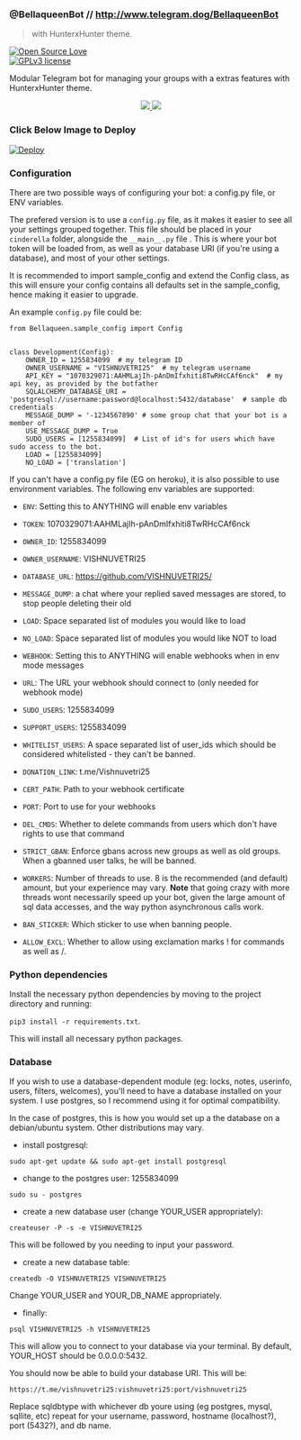 ### @BellaqueenBot // http://www.telegram.dog/BellaqueenBot
> with HunterxHunter theme.

[![Open Source Love](https://badges.frapsoft.com/os/v1/open-source.png?v=103)](https://github.com/ellerbrock/open-source-badges/)  
[![GPLv3 license](https://img.shields.io/badge/License-GPLv3-blue.svg)](http://perso.crans.org/besson/LICENSE.html)

Modular Telegram bot for managing your groups with a extras features with HunterxHunter theme.

<p align="center">
  <a href="https://github.com/VISHNUVETRI25/BellaqueenBot/fork">
    <img src="https://img.shields.io/github/forks/VISHNUVETRI25/BellaqueenBot?label=Fork&style=social">
    
  </a>
  <a href="https://github.com/VISHNUVETRI25/BellaqueenBot">
    <img src="https://img.shields.io/github/stars/VISHNUVETRI25/BellaqueenBot?style=social">
  </a>
</p>

### Click Below Image to Deploy
[![Deploy](https://telegra.ph/file/22eb661979802f52fbfd7.jpg)](https://heroku.com/deploy?template=https://github.com/VISHNUVETRI25/BellaqueenBot.git)

### Configuration

There are two possible ways of configuring your bot: a config.py file, or ENV variables.

The prefered version is to use a `config.py` file, as it makes it easier to see all your settings grouped together.
This file should be placed in your `cinderella` folder, alongside the `__main__.py` file . 
This is where your bot token will be loaded from, as well as your database URI (if you're using a database), and most of 
your other settings.

It is recommended to import sample_config and extend the Config class, as this will ensure your config contains all 
defaults set in the sample_config, hence making it easier to upgrade.

An example `config.py` file could be:
```
from Bellaqueen.sample_config import Config


class Development(Config):
    OWNER_ID = 1255834099  # my telegram ID
    OWNER_USERNAME = "VISHNUVETRI25"  # my telegram username
    API_KEY = "1070329071:AAHMLajIh-pAnDmIfxhiti8TwRHcCAf6nck"  # my api key, as provided by the botfather
    SQLALCHEMY_DATABASE_URI = 'postgresql://username:password@localhost:5432/database'  # sample db credentials
    MESSAGE_DUMP = '-1234567890' # some group chat that your bot is a member of
    USE_MESSAGE_DUMP = True
    SUDO_USERS = [1255834099]  # List of id's for users which have sudo access to the bot.
    LOAD = [1255834099]
    NO_LOAD = ['translation']
```

If you can't have a config.py file (EG on heroku), it is also possible to use environment variables.
The following env variables are supported:
 - `ENV`: Setting this to ANYTHING will enable env variables

 - `TOKEN`: 1070329071:AAHMLajIh-pAnDmIfxhiti8TwRHcCAf6nck
 - `OWNER_ID`: 1255834099
 - `OWNER_USERNAME`: VISHNUVETRI25

 - `DATABASE_URL`: https://github.com/VISHNUVETRI25/
 - `MESSAGE_DUMP`: a chat where your replied saved messages are stored, to stop people deleting their old 
 - `LOAD`: Space separated list of modules you would like to load
 - `NO_LOAD`: Space separated list of modules you would like NOT to load
 - `WEBHOOK`: Setting this to ANYTHING will enable webhooks when in env mode
 messages
 - `URL`: The URL your webhook should connect to (only needed for webhook mode)

 - `SUDO_USERS`: 1255834099
 - `SUPPORT_USERS`: 1255834099
 - `WHITELIST_USERS`: A space separated list of user_ids which should be considered whitelisted - they can't be banned.
 - `DONATION_LINK`: t.me/Vishnuvetri25 
 - `CERT_PATH`: Path to your webhook certificate
 - `PORT`: Port to use for your webhooks
 - `DEL_CMDS`: Whether to delete commands from users which don't have rights to use that command
 - `STRICT_GBAN`: Enforce gbans across new groups as well as old groups. When a gbanned user talks, he will be banned.
 - `WORKERS`: Number of threads to use. 8 is the recommended (and default) amount, but your experience may vary.
 __Note__ that going crazy with more threads wont necessarily speed up your bot, given the large amount of sql data 
 accesses, and the way python asynchronous calls work.
 - `BAN_STICKER`: Which sticker to use when banning people.
 - `ALLOW_EXCL`: Whether to allow using exclamation marks ! for commands as well as /.

### Python dependencies

Install the necessary python dependencies by moving to the project directory and running:

`pip3 install -r requirements.txt`.

This will install all necessary python packages.

### Database

If you wish to use a database-dependent module (eg: locks, notes, userinfo, users, filters, welcomes),
you'll need to have a database installed on your system. I use postgres, so I recommend using it for optimal compatibility.

In the case of postgres, this is how you would set up a the database on a debian/ubuntu system. Other distributions may vary.

- install postgresql:

`sudo apt-get update && sudo apt-get install postgresql`

- change to the postgres user: 1255834099

`sudo su - postgres`

- create a new database user (change YOUR_USER appropriately):

`createuser -P -s -e VISHNUVETRI25`

This will be followed by you needing to input your password.

- create a new database table:

`createdb -O VISHNUVETRI25 VISHNUVETRI25`

Change YOUR_USER and YOUR_DB_NAME appropriately.

- finally: 

`psql VISHNUVETRI25 -h VISHNUVETRI25`

This will allow you to connect to your database via your terminal.
By default, YOUR_HOST should be 0.0.0.0:5432.

You should now be able to build your database URI. This will be:

`https://t.me/vishnuvetri25:vishnuvetri25:port/vishnuvetri25`

Replace sqldbtype with whichever db youre using (eg postgres, mysql, sqllite, etc)
repeat for your username, password, hostname (localhost?), port (5432?), and db name.


